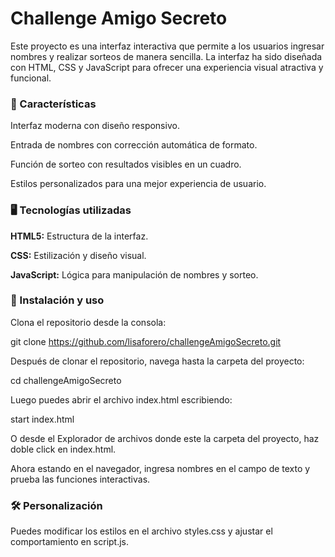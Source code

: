 # Challenge Amigo Secreto

Este proyecto es una interfaz interactiva que permite a los usuarios ingresar nombres y realizar sorteos de manera sencilla. La interfaz ha sido diseñada con HTML, CSS y JavaScript para ofrecer una experiencia visual atractiva y funcional.

### 📌 Características

Interfaz moderna con diseño responsivo.

Entrada de nombres con corrección automática de formato.

Función de sorteo con resultados visibles en un cuadro.

Estilos personalizados para una mejor experiencia de usuario.

### 🖥️ Tecnologías utilizadas

**HTML5:** Estructura de la interfaz.

**CSS:** Estilización y diseño visual.

**JavaScript:** Lógica para manipulación de nombres y sorteo.

### 📜 Instalación y uso

Clona el repositorio desde la consola:

git clone https://github.com/lisaforero/challengeAmigoSecreto.git

Después de clonar el repositorio, navega hasta la carpeta del proyecto:

cd challengeAmigoSecreto

Luego puedes abrir el archivo index.html escribiendo:

start index.html

O desde el Explorador de archivos donde este la carpeta del proyecto, haz doble click en index.html.

Ahora estando en el navegador, ingresa nombres en el campo de texto y prueba las funciones interactivas.

### 🛠 Personalización

Puedes modificar los estilos en el archivo styles.css y ajustar el comportamiento en script.js.
